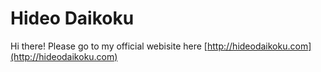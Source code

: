 # Hideo Daikoku

Hi there! Please go to my official webisite here [http://hideodaikoku.com](http://hideodaikoku.com)
